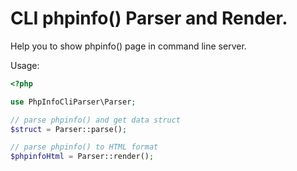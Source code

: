 # CLI phpinfo() Parser and Render.

Help you to show phpinfo() page in command line server.

Usage:
```php
<?php

use PhpInfoCliParser\Parser;

// parse phpinfo() and get data struct
$struct = Parser::parse();

// parse phpinfo() to HTML format
$phpinfoHtml = Parser::render();

```
